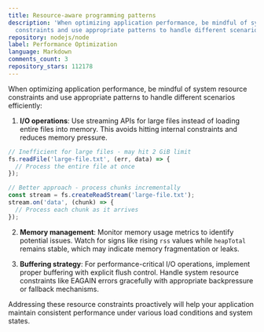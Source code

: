 ```yaml
---
title: Resource-aware programming patterns
description: 'When optimizing application performance, be mindful of system resource
  constraints and use appropriate patterns to handle different scenarios efficiently:'
repository: nodejs/node
label: Performance Optimization
language: Markdown
comments_count: 3
repository_stars: 112178
---
```


When optimizing application performance, be mindful of system resource constraints and use appropriate patterns to handle different scenarios efficiently:

1. **I/O operations**: Use streaming APIs for large files instead of loading entire files into memory. This avoids hitting internal constraints and reduces memory pressure.

```javascript
// Inefficient for large files - may hit 2 GiB limit
fs.readFile('large-file.txt', (err, data) => {
  // Process the entire file at once
});

// Better approach - process chunks incrementally
const stream = fs.createReadStream('large-file.txt');
stream.on('data', (chunk) => {
  // Process each chunk as it arrives
});
```

2. **Memory management**: Monitor memory usage metrics to identify potential issues. Watch for signs like rising `rss` values while `heapTotal` remains stable, which may indicate memory fragmentation or leaks.

3. **Buffering strategy**: For performance-critical I/O operations, implement proper buffering with explicit flush control. Handle system resource constraints like EAGAIN errors gracefully with appropriate backpressure or fallback mechanisms.

Addressing these resource constraints proactively will help your application maintain consistent performance under various load conditions and system states.